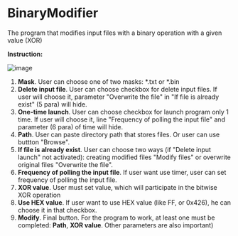# BinaryModifier
The program that modifies input files with a binary operation with a given value (XOR)

**Instruction:**

![image](https://github.com/user-attachments/assets/778450fb-fa1e-4ea6-86fd-30e70356bffa)

1) **Mask**. User can choose one of two masks: *.txt or *.bin
2) **Delete input file**. User can choose checkbox for delete input files. If user will choose it, parameter "Overwrite the file" in "If file is already exist" (5 para) will hide.
3) **One-time launch**. User can choose checkbox for launch program only 1 time. If user will choose it, line "Frequency of polling the input file" and parameter (6 para) of time will hide.
4) **Path**. User can paste directory path that stores files. Or user can use buttton "Browse".
5) **If file is already exist**. User can choose two ways (if "Delete input launch" not activated): creating modified files "Modify files" or overwrite original files "Overwrite the file".
6) **Frequency of polling the input file**. If user want use timer, user can set frequency of polling the input file.
7) **XOR value**. User must set value, which will participate in the bitwise XOR operation
8) **Use HEX value**. If user want to use HEX value (like FF, or 0x426), he can choose it in that checkbox. 
9) **Modify**. Final button. For the program to work, at least one must be completed: **Path**, **XOR value**. Other parameters are also important)
